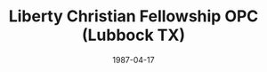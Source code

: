 ---
date: &id001 1987-04-17
end_date: null
location:
  address: null
  city: Lubbock
  state: TX
minister:
- end: 1980-01-01
  name: Glenn Black
  start: 1976-01-01
  type: Evangelist
- end: 1986-01-01
  name: Timothy Bero
  start: 1980-01-01
  type: Evangelist
- end: 1991-05-11
  name: R. Scott MacLaren
  start: 1987-01-01
  type: Pastor
ministers:
- Glenn Black
- Timothy Bero
- R. Scott MacLaren
name: Liberty Christian Fellowship OPC
names:
- end: 1991-05-11
  name: Liberty Christian Fellowship OPC
  start: 1987-04-17
origination_date: *id001
raw_data: "TX  Lubbock\nLiberty Christian Fellowship OPC  (April 17, 1987\u2013May\
  \ 11, 1991)\nEvangelists: Glenn Black, 1976\u201380\nTimothy Bero, 1980\u201386\n\
  Pastor: R. Scott MacLaren, 1987\u201391"
received_from: null
states:
- TX
status:
  active: false
  end_date: null
  reason: null
  received_from: null
  withdrawal_to: null
title: Liberty Christian Fellowship OPC (Lubbock TX)
year_established:
- 1987

---